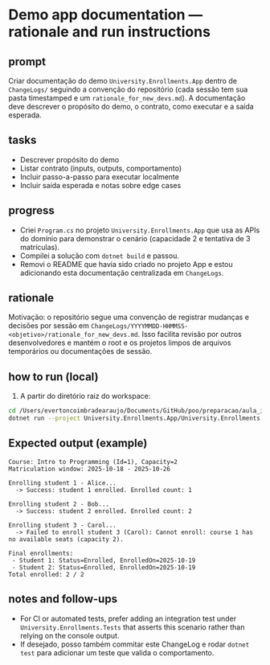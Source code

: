 # Demo app documentation — rationale and run instructions

prompt
------
Criar documentação do demo `University.Enrollments.App` dentro de `ChangeLogs/` seguindo a convenção do repositório (cada sessão tem sua pasta timestamped e um `rationale_for_new_devs.md`). A documentação deve descrever o propósito do demo, o contrato, como executar e a saída esperada.

tasks
-----
- Descrever propósito do demo
- Listar contrato (inputs, outputs, comportamento)
- Incluir passo-a-passo para executar localmente
- Incluir saída esperada e notas sobre edge cases

progress
--------
- Criei `Program.cs` no projeto `University.Enrollments.App` que usa as APIs do domínio para demonstrar o cenário (capacidade 2 e tentativa de 3 matrículas).
- Compilei a solução com `dotnet build` e passou.
- Removi o README que havia sido criado no projeto App e estou adicionando esta documentação centralizada em `ChangeLogs`.

rationale
---------
Motivação: o repositório segue uma convenção de registrar mudanças e decisões por sessão em `ChangeLogs/YYYYMMDD-HHMMSS-<objetivo>/rationale_for_new_devs.md`. Isso facilita revisão por outros desenvolvedores e mantém o root e os projetos limpos de arquivos temporários ou documentações de sessão.

how to run (local)
-------------------
1. A partir do diretório raiz do workspace:

```bash
cd /Users/evertoncoimbradearaujo/Documents/GitHub/poo/preparacao/aula_ia
dotnet run --project University.Enrollments.App/University.Enrollments.App.csproj
```

Expected output (example)
-------------------------
```
Course: Intro to Programming (Id=1), Capacity=2
Matriculation window: 2025-10-18 - 2025-10-26

Enrolling student 1 - Alice...
  -> Success: student 1 enrolled. Enrolled count: 1

Enrolling student 2 - Bob...
  -> Success: student 2 enrolled. Enrolled count: 2

Enrolling student 3 - Carol...
  -> Failed to enroll student 3 (Carol): Cannot enroll: course 1 has no available seats (capacity 2).

Final enrollments:
 - Student 1: Status=Enrolled, EnrolledOn=2025-10-19
 - Student 2: Status=Enrolled, EnrolledOn=2025-10-19
Total enrolled: 2 / 2
```

notes and follow-ups
--------------------
- For CI or automated tests, prefer adding an integration test under `University.Enrollments.Tests` that asserts this scenario rather than relying on the console output.
- If desejado, posso também commitar este ChangeLog e rodar `dotnet test` para adicionar um teste que valida o comportamento.
